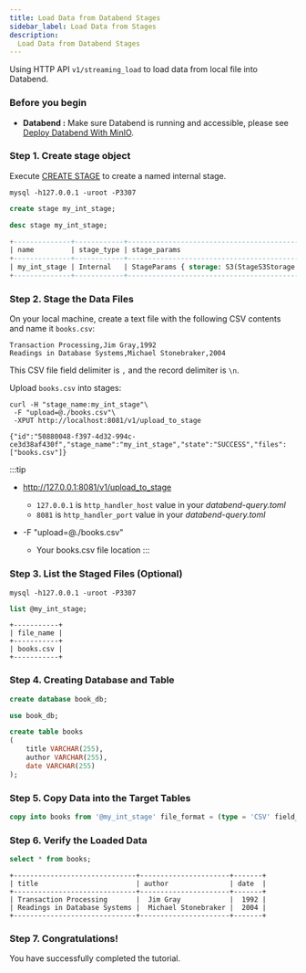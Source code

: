 ```yaml
---
title: Load Data from Databend Stages
sidebar_label: Load Data from Stages
description:
  Load Data from Databend Stages
---
```


Using HTTP API `v1/streaming_load` to load data from local file into Databend.

### Before you begin

* **Databend :** Make sure Databend is running and accessible, please see [Deploy Databend With MinIO](/doc/deploy/minio).

### Step 1. Create stage object

Execute [CREATE STAGE](/doc/reference/sql/ddl/stage/ddl-create-stage) to create a named internal stage.

```shell
mysql -h127.0.0.1 -uroot -P3307 
```

```sql title='mysql>'
create stage my_int_stage;
```

```sql title='mysql>'
desc stage my_int_stage;
```

```sql
+--------------+------------+-------------------------------------------------------------------------------------------------------------------------------------------------------------+-----------------------------------------------+--------------------------------------------------------------------------------------------------------------------+---------+
| name         | stage_type | stage_params                                                                                                                                                | copy_options                                  | file_format_options                                                                                                | comment |
+--------------+------------+-------------------------------------------------------------------------------------------------------------------------------------------------------------+-----------------------------------------------+--------------------------------------------------------------------------------------------------------------------+---------+
| my_int_stage | Internal   | StageParams { storage: S3(StageS3Storage { bucket: "", path: "", credentials_aws_key_id: "", credentials_aws_secret_key: "", encryption_master_key: "" }) } | CopyOptions { on_error: None, size_limit: 0 } | FileFormatOptions { format: Csv, skip_header: 0, field_delimiter: ",", record_delimiter: "\n", compression: None } |         |
+--------------+------------+-------------------------------------------------------------------------------------------------------------------------------------------------------------+-----------------------------------------------+--------------------------------------------------------------------------------------------------------------------+---------+
```

### Step 2. Stage the Data Files

On your local machine, create a text file with the following CSV contents and name it `books.csv`:

```text title="books.csv"
Transaction Processing,Jim Gray,1992
Readings in Database Systems,Michael Stonebraker,2004
```
This CSV file field delimiter is `,` and the record delimiter is `\n`.

Upload `books.csv` into stages:

```shell title='Request /v1/upload_to_stage' API
curl -H "stage_name:my_int_stage"\
 -F "upload=@./books.csv"\
 -XPUT http://localhost:8081/v1/upload_to_stage
```

```text title='Response'
{"id":"50880048-f397-4d32-994c-ce3d38af430f","stage_name":"my_int_stage","state":"SUCCESS","files":["books.csv"]}
```

:::tip
* http://127.0.0.1:8081/v1/upload_to_stage
  * `127.0.0.1` is `http_handler_host` value in your *databend-query.toml*
  * `8081` is `http_handler_port` value in your *databend-query.toml*

* -F  \"upload=@./books.csv\"
  * Your books.csv file location 
:::


### Step 3. List the Staged Files (Optional)

```shell
mysql -h127.0.0.1 -uroot -P3307 
```

```sql title='mysql>'
list @my_int_stage;
```

```text
+-----------+
| file_name |
+-----------+
| books.csv |
+-----------+
```

### Step 4. Creating Database and Table

```sql title='mysql>'
create database book_db;
```

```sql title='mysql>'
use book_db;
```

```sql title='mysql>'
create table books
(
    title VARCHAR(255),
    author VARCHAR(255),
    date VARCHAR(255)
);
```

### Step 5. Copy Data into the Target Tables

```sql title='mysql>'
copy into books from '@my_int_stage' file_format = (type = 'CSV' field_delimiter = ','  record_delimiter = '\n' skip_header = 0);
```

### Step 6. Verify the Loaded Data

```sql title='mysql>'
select * from books;
```

```
+------------------------------+----------------------+-------+
| title                        | author               | date  |
+------------------------------+----------------------+-------+
| Transaction Processing       |  Jim Gray            |  1992 |
| Readings in Database Systems |  Michael Stonebraker |  2004 |
+------------------------------+----------------------+-------+
```

### Step 7. Congratulations!

You have successfully completed the tutorial.
